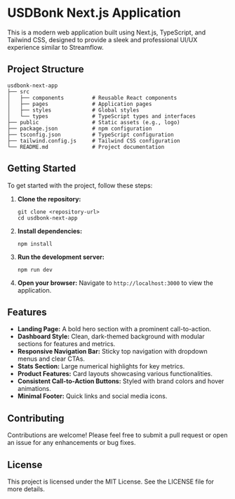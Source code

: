 # USDBonk Next.js Application

This is a modern web application built using Next.js, TypeScript, and Tailwind CSS, designed to provide a sleek and professional UI/UX experience similar to Streamflow.

## Project Structure

```
usdbonk-next-app
├── src
│   ├── components         # Reusable React components
│   ├── pages              # Application pages
│   ├── styles             # Global styles
│   └── types              # TypeScript types and interfaces
├── public                 # Static assets (e.g., logo)
├── package.json           # npm configuration
├── tsconfig.json          # TypeScript configuration
├── tailwind.config.js     # Tailwind CSS configuration
└── README.md              # Project documentation
```

## Getting Started

To get started with the project, follow these steps:

1. **Clone the repository:**
   ```
   git clone <repository-url>
   cd usdbonk-next-app
   ```

2. **Install dependencies:**
   ```
   npm install
   ```

3. **Run the development server:**
   ```
   npm run dev
   ```

4. **Open your browser:**
   Navigate to `http://localhost:3000` to view the application.

## Features

- **Landing Page:** A bold hero section with a prominent call-to-action.
- **Dashboard Style:** Clean, dark-themed background with modular sections for features and metrics.
- **Responsive Navigation Bar:** Sticky top navigation with dropdown menus and clear CTAs.
- **Stats Section:** Large numerical highlights for key metrics.
- **Product Features:** Card layouts showcasing various functionalities.
- **Consistent Call-to-Action Buttons:** Styled with brand colors and hover animations.
- **Minimal Footer:** Quick links and social media icons.

## Contributing

Contributions are welcome! Please feel free to submit a pull request or open an issue for any enhancements or bug fixes.

## License

This project is licensed under the MIT License. See the LICENSE file for more details.